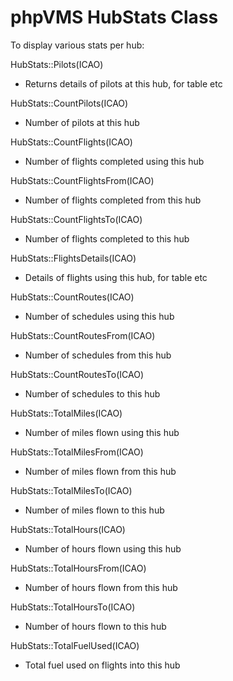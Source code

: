 phpVMS HubStats Class
=====================
To display various stats per hub:

HubStats::Pilots(ICAO)

- Returns details of pilots at this hub, for table etc


HubStats::CountPilots(ICAO)

- Number of pilots at this hub


HubStats::CountFlights(ICAO) 

- Number of flights completed using this hub

HubStats::CountFlightsFrom(ICAO) 

- Number of flights completed from this hub

HubStats::CountFlightsTo(ICAO) 

- Number of flights completed to this hub

HubStats::FlightsDetails(ICAO) 

- Details of flights using this hub, for table etc


HubStats::CountRoutes(ICAO) 

- Number of schedules using this hub

HubStats::CountRoutesFrom(ICAO) 

- Number of schedules from this hub

HubStats::CountRoutesTo(ICAO) 

- Number of schedules to this hub


HubStats::TotalMiles(ICAO)

- Number of miles flown using this hub

HubStats::TotalMilesFrom(ICAO) 

- Number of miles flown from this hub

HubStats::TotalMilesTo(ICAO) 

- Number of miles flown to this hub


HubStats::TotalHours(ICAO) 

- Number of hours flown using this hub

HubStats::TotalHoursFrom(ICAO)

- Number of hours flown from this hub

HubStats::TotalHoursTo(ICAO) 

- Number of hours flown to this hub

HubStats::TotalFuelUsed(ICAO)

- Total fuel used on flights into this hub